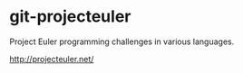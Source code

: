 git-projecteuler
================

Project Euler programming challenges in various languages.

http://projecteuler.net/
